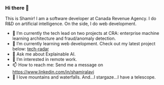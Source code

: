 ### Hi there 👋
This is Shamir! I am a software developer at Canada Revenue Agency. I do R&D on artificial intelligence. On the side, I do web development.

- 🔭 I’m currently the tech lead on two projects at CRA: enterprise machine learning architecture and fraud/anomaly detection.
- 🌱 I’m currently learning web development. Check out my latest project below: [tech-radar](https://github.com/dg1223/tech-radar/)
- 💬 Ask me about Explainable AI.
- 🤔 I’m interested in remote work.
- 📫 How to reach me: Send me a message on https://www.linkedin.com/in/shamiralavi
- :milky_way: I love mountains and waterfalls. And...I stargaze...I have a telescope.

<!--
**dg1223/dg1223** is a ✨ _special_ ✨ repository because its `README.md` (this file) appears on your GitHub profile.

Here are some ideas to get you started:

- 🔭 I’m currently working on ...
- 🌱 I’m currently learning ...
- 👯 I’m looking to collaborate on ...
- 🤔 I’m looking for help with ...
- 💬 Ask me about ...
- 📫 How to reach me: ...
- 😄 Pronouns: ...
- ⚡ Fun fact: ...
-->
